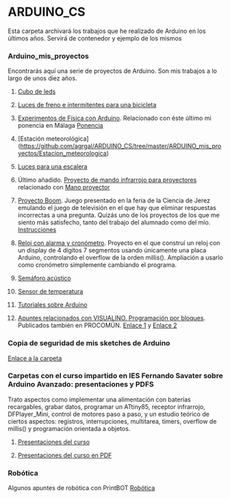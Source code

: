 # ARDUINO_CS

Esta carpeta archivará los trabajos que he realizado de Arduino en los últimos años. Servirá de contenedor y ejemplo de los mismos

### Arduino_mis_proyectos

Encontrarás aquí una serie de proyectos de Arduino. Son mis trabajos a lo largo de unos diez años. 

1. [Cubo de leds](https://github.com/agrgal/ARDUINO_CS/tree/master/ARDUINO_mis_proyectos/4ESO_2016_POV_Cubo_LEDS)

2. [Luces de freno e intermitentes para una bicicleta](https://github.com/agrgal/ARDUINO_CS/tree/master/ARDUINO_mis_proyectos/BICICLETA)

3. [Experimentos de Física con Arduino](https://github.com/agrgal/ARDUINO_CS/tree/master/ARDUINO_mis_proyectos/EXPERIMENTOS%20FISICA_QUIMICA). Relacionado con éste último mi ponencia en Málaga [Ponencia](https://github.com/agrgal/ARDUINO_CS/tree/master/ARDUINO_mis_proyectos/PONENCIA_MALAGA)

4. [Estación meteorológica] (https://github.com/agrgal/ARDUINO_CS/tree/master/ARDUINO_mis_proyectos/Estacion_meteorologica)

5. [Luces para una escalera](https://github.com/agrgal/ARDUINO_CS/tree/master/ARDUINO_mis_proyectos/Luz%20de%20escalera)

6. Último añadido. [Proyecto de mando infrarrojo para proyectores](https://github.com/agrgal/ARDUINO_CS/tree/master/ARDUINO_mis_proyectos/proyecto_infrarrojo) relacionado con [Mano proyector](https://github.com/agrgal/ARDUINO_CS/tree/master/ARDUINO_mis_proyectos/MANDO%20Proyector)

7. [Proyecto Boom](https://github.com/agrgal/ARDUINO_CS/tree/master/ARDUINO_mis_proyectos/Proyecto_boom). Juego presentado en la feria de la Ciencia de Jerez emulando el juego de televisión en el que hay que eliminar respuestas incorrectas a una pregunta. Quizás uno de los proyectos de los que me siento más satisfecho, tanto del trabajo del alumnado como del mío. [Instrucciones ](https://github.com/agrgal/ARDUINO_CS/blob/master/ARDUINO_mis_proyectos/Proyecto_boom/Proyecto%20Boom.pptx)

8. [Reloj con alarma y cronómetro](https://github.com/agrgal/ARDUINO_CS/tree/master/ARDUINO_mis_proyectos/Reloj_cronometro). Proyecto en el que construí un reloj con un display de 4 dígitos 7 segmentos usando únicamente una placa Arduino, controlando el overflow de la orden millis(). Ampliación a usarlo como cronómetro simplemente cambiando el programa.

9. [Semáforo acústico](https://github.com/agrgal/ARDUINO_CS/tree/master/ARDUINO_mis_proyectos/Sem%C3%A1foro_ac%C3%BAstico)

10. [Sensor de temperatura](https://github.com/agrgal/ARDUINO_CS/tree/master/ARDUINO_mis_proyectos/Sensor_temperatura)

11. [Tutoriales sobre Arduino](https://github.com/agrgal/ARDUINO_CS/tree/master/ARDUINO_mis_proyectos/TUTORIALES)

12. [Apuntes relacionados con VISUALINO. Programación por bloques](https://github.com/agrgal/ARDUINO_CS/tree/master/ARDUINO_mis_proyectos/VISUALINO). Publicados también en PROCOMÚN. [Enlace 1](http://procomun.educalab.es/es/ode/view/1453974406581) y [Enlace 2](http://procomun.educalab.es/es/ode/view/1453974407097)

### Copia de seguridad de mis sketches de Arduino

[Enlace a la carpeta](https://github.com/agrgal/ARDUINO_CS/tree/master/Carpeta_de_proyectos_Arduino_copia_de_seguridad)

### Carpetas con el curso impartido en IES Fernando Savater sobre Arduino Avanzado: presentaciones y PDFS

Trato aspectos como implementar una alimentación con baterías recargables, grabar datos, programar un ATtiny85, receptor infrarrojo, DFPlayer_Mini, control de motores paso a paso, y un estudio teórico de ciertos aspectos: registros, interrupciones, multitarea, timers, overflow de millis() y programación orientada a objetos.

1. [Presentaciones del curso](https://github.com/agrgal/ARDUINO_CS/tree/master/Curso_Arduino_Savater_Febrero_2020)

2. [Presentaciones del curso en PDF](https://github.com/agrgal/ARDUINO_CS/tree/master/Curso_Arduino_Savater_Febrero_2020_PDFs)

### Robótica

Algunos apuntes de robótica con PrintBOT [Robótica](https://github.com/agrgal/ARDUINO_CS/tree/master/ROBOTICA)








